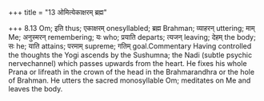+++
title = "13 ओमित्येकाक्षरम् ब्रह्म"

+++
8.13 Om; इति thus; एकाक्षरम् onesyllabled; ब्रह्म Brahman; व्याहरन्
uttering; माम् Me; अनुस्मरन् remembering; यः who; प्रयाति departs;
त्यजन् leaving; देहम् the body; सः he; याति attains; परमाम् supreme;
गतिम् goal.Commentary Having controlled the thoughts the Yogi ascends by
the Sushumna; the Nadi (subtle psychic nervechannel) which passes
upwards from the heart. He fixes his whole Prana or lifreath in the
crown of the head in the Brahmarandhra or the hole of Brahman. He utters
the sacred monosyllable Om; meditates on Me and leaves the body.
